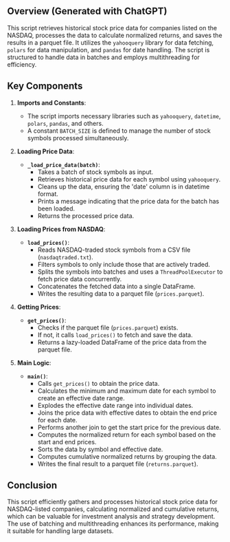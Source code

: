 ## Overview (Generated with ChatGPT)

This script retrieves historical stock price data for companies listed on the NASDAQ, processes the data to calculate normalized returns, and saves the results in a parquet file. It utilizes the `yahooquery` library for data fetching, `polars` for data manipulation, and `pandas` for date handling. The script is structured to handle data in batches and employs multithreading for efficiency.

## Key Components

1. **Imports and Constants**:

   - The script imports necessary libraries such as `yahooquery`, `datetime`, `polars`, `pandas`, and others.
   - A constant `BATCH_SIZE` is defined to manage the number of stock symbols processed simultaneously.

2. **Loading Price Data**:

   - **`_load_price_data(batch)`**:
     - Takes a batch of stock symbols as input.
     - Retrieves historical price data for each symbol using `yahooquery`.
     - Cleans up the data, ensuring the 'date' column is in datetime format.
     - Prints a message indicating that the price data for the batch has been loaded.
     - Returns the processed price data.

3. **Loading Prices from NASDAQ**:

   - **`load_prices()`**:
     - Reads NASDAQ-traded stock symbols from a CSV file (`nasdaqtraded.txt`).
     - Filters symbols to only include those that are actively traded.
     - Splits the symbols into batches and uses a `ThreadPoolExecutor` to fetch price data concurrently.
     - Concatenates the fetched data into a single DataFrame.
     - Writes the resulting data to a parquet file (`prices.parquet`).

4. **Getting Prices**:

   - **`get_prices()`**:
     - Checks if the parquet file (`prices.parquet`) exists.
     - If not, it calls `load_prices()` to fetch and save the data.
     - Returns a lazy-loaded DataFrame of the price data from the parquet file.

5. **Main Logic**:
   - **`main()`**:
     - Calls `get_prices()` to obtain the price data.
     - Calculates the minimum and maximum date for each symbol to create an effective date range.
     - Explodes the effective date range into individual dates.
     - Joins the price data with effective dates to obtain the end price for each date.
     - Performs another join to get the start price for the previous date.
     - Computes the normalized return for each symbol based on the start and end prices.
     - Sorts the data by symbol and effective date.
     - Computes cumulative normalized returns by grouping the data.
     - Writes the final result to a parquet file (`returns.parquet`).

## Conclusion

This script efficiently gathers and processes historical stock price data for NASDAQ-listed companies, calculating normalized and cumulative returns, which can be valuable for investment analysis and strategy development. The use of batching and multithreading enhances its performance, making it suitable for handling large datasets.
